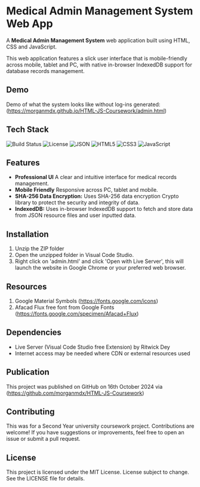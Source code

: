 # Medical Admin Management System Web App

A **Medical Admin Management System** web application built using HTML, CSS and JavaScript.

This web application features a slick user interface that is mobile-friendly across mobile, tablet and PC, with native in-browser IndexedDB support for database records management. 

## Demo
Demo of what the system looks like without log-ins generated: (https://morganmdx.github.io/HTML-JS-Coursework/admin.html)

## Tech Stack

![Build Status](https://img.shields.io/badge/build-passing-brightgreen)
![License](https://img.shields.io/badge/license-MIT-blue)
![JSON](https://img.shields.io/badge/JSON-000000?style=for-the-badge&logo=json&logoColor=white)
![HTML5](https://img.shields.io/badge/HTML5-E34F26?style=for-the-badge&logo=html5&logoColor=white)
![CSS3](https://img.shields.io/badge/CSS3-1572B6?style=for-the-badge&logo=css3&logoColor=white)
![JavaScript](https://img.shields.io/badge/JavaScript-F7DF1E?style=for-the-badge&logo=javascript&logoColor=black)

## Features

- **Professional UI** A clear and intuitive interface for medical records management.
- **Mobile Friendly** Responsive across PC, tablet and mobile.
- **SHA-256 Data Encryption:** Uses SHA-256 data encryption Crypto library to protect the security and integrity of data.
- **IndexedDB:** Uses in-browser IndexedDB support to fetch and store data from JSON resource files and user inputted data.

## Installation

1. Unzip the ZIP folder
2. Open the unzipped folder in Visual Code Studio.
3. Right click on 'admin.html' and click 'Open with Live Server', this will launch the website in Google Chrome or your preferred web browser.

## Resources
1. Google Material Symbols (https://fonts.google.com/icons)
2. Afacad Flux free font from Google Fonts (https://fonts.google.com/specimen/Afacad+Flux)

## Dependencies
- Live Server (Visual Code Studio free Extension) by Ritwick Dey
- Internet access may be needed where CDN or external resources used

## Publication
This project was published on GitHub on 16th October 2024 via (https://github.com/morganmdx/HTML-JS-Coursework)

## Contributing
This was for a Second Year university coursework project.
Contributions are welcome! If you have suggestions or improvements, feel free to open an issue or submit a pull request.

## License
This project is licensed under the MIT License.
License subject to change.
See the LICENSE file for details.
